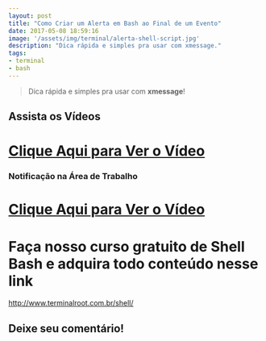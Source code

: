 ```yaml
---
layout: post
title: "Como Criar um Alerta em Bash ao Final de um Evento"
date: 2017-05-08 18:59:16
image: '/assets/img/terminal/alerta-shell-script.jpg'
description: "Dica rápida e simples pra usar com xmessage."
tags:
- terminal
- bash
---
```


> Dica rápida e simples pra usar com __xmessage__!

## Assista os Vídeos

# [Clique Aqui para Ver o Vídeo](https://www.youtube.com/watch?v=wube6BF6xvU)


### Notificação na Área de Trabalho

# [Clique Aqui para Ver o Vídeo](https://www.youtube.com/watch?v=cwrSluiamR4)


# Faça nosso curso gratuito de Shell Bash e adquira todo conteúdo nesse link
<http://www.terminalroot.com.br/shell/>

## Deixe seu comentário!

<script async src="https://pagead2.googlesyndication.com/pagead/js/adsbygoogle.js"></script>

<!-- Informat -->
<ins class="adsbygoogle"
 style="display:block"
 data-ad-client="ca-pub-2838251107855362"
 data-ad-slot="2327980059"
 data-ad-format="auto"
 data-full-width-responsive="true"></ins>

<script>
(adsbygoogle = window.adsbygoogle || []).push({});
</script>


